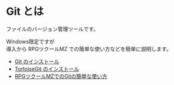 # Git とは
ファイルのバージョン管理ツールです。

Windows限定ですが  
導入から RPGツクールMZ での簡単な使い方などを簡単に説明します。

* [Git のインストール](GitforWindows/Git.md)
* [TortoiseGit のインストール](GitforWindows/TortoiseGit.md)
* [RPGツクールMZでのGitの簡単な使い方](GitforWindows/MZ.md)
